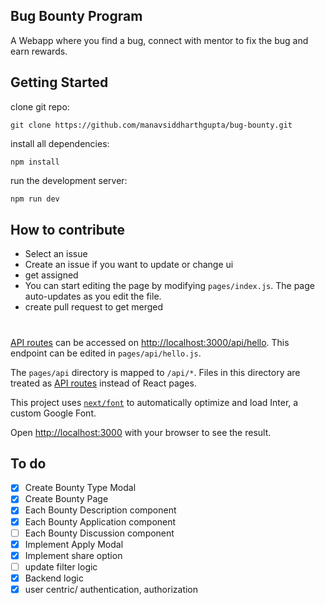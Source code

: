 ## Bug Bounty Program

A Webapp where you find a bug, connect with mentor to fix the bug and earn rewards.

## Getting Started

clone git repo:

```
git clone https://github.com/manavsiddharthgupta/bug-bounty.git
```

install all dependencies:

```
npm install
```

run the development server:

```bash
npm run dev
```

## How to contribute

- Select an issue
- Create an issue if you want to update or change ui
- get assigned
- You can start editing the page by modifying `pages/index.js`. The page auto-updates as you edit the file.
- create pull request to get merged

#

[API routes](https://nextjs.org/docs/api-routes/introduction) can be accessed on [http://localhost:3000/api/hello](http://localhost:3000/api/hello). This endpoint can be edited in `pages/api/hello.js`.

The `pages/api` directory is mapped to `/api/*`. Files in this directory are treated as [API routes](https://nextjs.org/docs/api-routes/introduction) instead of React pages.

This project uses [`next/font`](https://nextjs.org/docs/basic-features/font-optimization) to automatically optimize and load Inter, a custom Google Font.

Open [http://localhost:3000](http://localhost:3000) with your browser to see the result.

## To do

- [x] Create Bounty Type Modal
- [x] Create Bounty Page
- [x] Each Bounty Description component
- [x] Each Bounty Application component
- [ ] Each Bounty Discussion component
- [x] Implement Apply Modal
- [x] Implement share option
- [ ] update filter logic
- [x] Backend logic
- [x] user centric/ authentication, authorization

